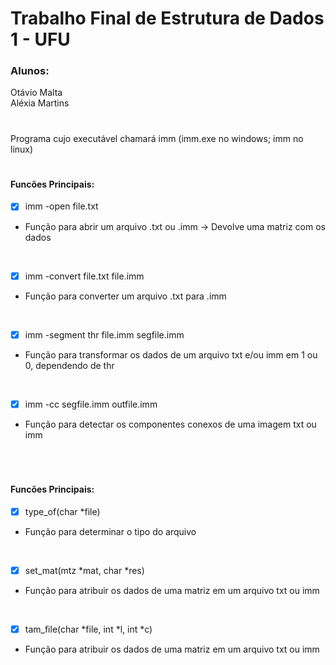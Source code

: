 # Trabalho Final de Estrutura de Dados 1 - UFU

<h3> Alunos: </h3>
  Otávio Malta  <br>
  Aléxia Martins
  
# 

Programa cujo executável chamará imm (imm.exe no windows; imm no linux)
#

<h4> Funcões Principais: </h4>

- [x] imm -open file.txt<br>
- Função para abrir um arquivo .txt ou .imm -> Devolve uma matriz com os dados
 
 <br>
 
- [x] imm -convert file.txt file.imm
-  Função para converter um arquivo .txt para .imm

<br>

- [x] imm -segment thr file.imm segfile.imm
- Função para transformar os dados de um arquivo txt e/ou imm em 1 ou 0, dependendo de thr

<br>

- [x] imm -cc segfile.imm outfile.imm 
- Função para detectar os componentes conexos de uma imagem txt ou imm

<br>


#

<h4> Funcões Principais: </h4>

- [x] type_of(char *file)
- Função para determinar o tipo do arquivo

<br>

- [x] set_mat(mtz *mat, char *res)
- Função para atribuir os dados de uma matriz em um arquivo txt ou imm

<br>

- [x] tam_file(char *file, int *l, int *c)
- Função para atribuir os dados de uma matriz em um arquivo txt ou imm
